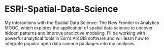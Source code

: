 # ESRI-Spatial-Data-Science
My interactions with the Spatial Data Science: The New Frontier in Analytics MOOC, which explores the application of spatial data science to uncover hidden patterns and improve predictive modeling. I'll be working with powerful analytical tools in Esri's ArcGIS software and will learn how to integrate popular open data science packages into my analyses.
